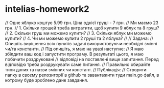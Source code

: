 # intelias-homework2

// Одне яблуко коштує 5.99 грн. Ціна однієї груші - 7 грн.
// Ми маємо 23 грн.
// 1. Скільки грошей треба витратити, щоб купити 9 яблук та 8 груш?
// 2. Скільки груш ми можемо купити?
// 3. Скільки яблук ми можемо купити?
// 4. Чи ми можемо купити 2 груші та 2 яблука?
// 
// Задача:
// Опишіть вирішення всіх пунктів задачі використовуючи необхідні змінні чи/та константи.
// Під опишіть, я маю на увазі наступне:
// Я маю збілдити ваш код і запустити програму. В результаті цього, я маю побачити роздруковані // відповіді на поставлені вище запитання. Перед відповідю треба роздрукувати саме питання.
// Правильно обирайте типи даних та назви змінних чи констант.
// Публікація:
// Створити папку в своєму репозиторії в github та завантажити туди main.go файл, в котрому буде зроблено дане завдання.

